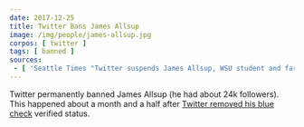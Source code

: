 ```yaml
---
date: 2017-12-25
title: Twitter Bans James Allsup
image: /img/people/james-allsup.jpg
corpos: [ twitter ]
tags: [ banned ]
sources:
 - [ 'Seattle Times "Twitter suspends James Allsup, WSU student and far-right provocateur" by Chad Sokol (27 Dec 2017)', 'archive.is/LQ25E' ]
---
```


Twitter permanently banned James Allsup (he had about 24k followers). This
happened about a month and a half after [Twitter removed his blue
check](https://archive.is/LQ25E) verified status.
